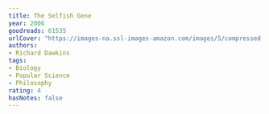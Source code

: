 ```yaml
---
title: The Selfish Gene
year: 2006
goodreads: 61535
urlCover: "https://images-na.ssl-images-amazon.com/images/S/compressed.photo.goodreads.com/books/1366758096i/61535.jpg"
authors:
- Richard Dawkins
tags:
- Biology
- Popular Science
- Philosophy
rating: 4
hasNotes: false
---
```


